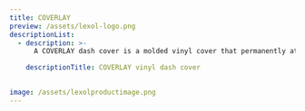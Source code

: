 ```yaml
---
title: COVERLAY
preview: /assets/lexol-logo.png
descriptionList:
  - description: >-
      A COVERLAY dash cover is a molded vinyl cover that permanently attaches to your damaged dashboard. They are molded to look just like the original dash and are the next best thing to getting your dash replaced by a mechanic.  Comes in many different colors.

    descriptionTitle: COVERLAY vinyl dash cover

  
image: /assets/lexolproductimage.png
---
```



